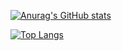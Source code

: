 
[![Anurag's GitHub stats](https://github-readme-stats.vercel.app/api?username=anastabe&count_private=true&card_width=450&cache_seconds=7200&show_icons=true&theme=dracula&hide=issues,stars&custom_title=anastabe%27s%20GitHub%20Stats)](https://github.com/anastabe/anastabe)

[![Top Langs](https://github-readme-stats.vercel.app/api/top-langs/?username=goudbes&card_width=400&layout=compact&langs_count=6&theme=dracula)](https://github.com/goudbes)
